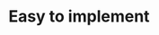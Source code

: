 ---
sitemap: false

image: "/media/landings/mfa-easy-to-implement/mfa-easy-to-implement.png"
imageAlt: "Multifactor Autnetication (MFA) is easy to implement with Auth0."
imagePosition: "right"
budicon: 693
color: "#44C7F4"
title: "Easy to implement"
content: "You can have MFA implemented in minutes! Just flip a switch to enable the feature, select your provider (Google Authenticator or Duo), and customize it. You can even use any MFA provider or build your own, and integrate them through Auth0's extensibility."
---